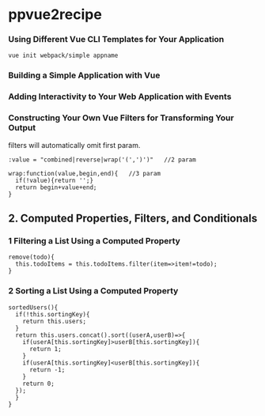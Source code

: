 # ppvue2recipe
### Using Different Vue CLI Templates for Your Application
```
vue init webpack/simple appname
```

### Building a Simple Application with Vue
### Adding Interactivity to Your Web Application with Events

###  Constructing Your Own Vue Filters for Transforming Your Output
filters will automatically omit first param.
```
:value = "combined|reverse|wrap('(',')')"   //2 param
```


```
wrap:function(value,begin,end){   //3 param
  if(!value){return '';}
  return begin+value+end;
}
```
## 2. Computed Properties, Filters, and Conditionals
### 1 Filtering a List Using a Computed Property
```
remove(todo){
  this.todoItems = this.todoItems.filter(item=>item!=todo);
}
```


### 2 Sorting a List Using a Computed Property
```
sortedUsers(){
  if(!this.sortingKey){
    return this.users;
  }
  return this.users.concat().sort((userA,userB)=>{
    if(userA[this.sortingKey]>userB[this.sortingKey]){
      return 1;
    }
    if(userA[this.sortingKey]<userB[this.sortingKey]){
      return -1;
    }
    return 0;
  });
  }
}
```
